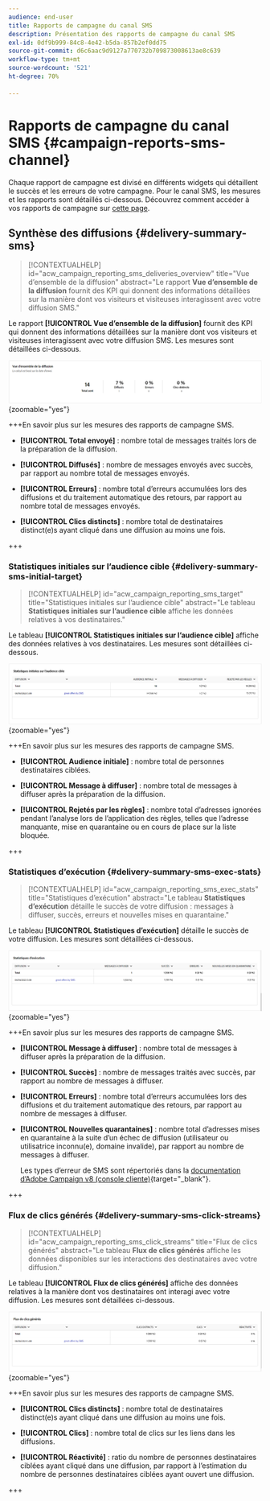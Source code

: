 ```yaml
---
audience: end-user
title: Rapports de campagne du canal SMS
description: Présentation des rapports de campagne du canal SMS
exl-id: 0df9b999-84c8-4e42-b5da-857b2ef0dd75
source-git-commit: d6c6aac9d9127a770732b709873008613ae8c639
workflow-type: tm+mt
source-wordcount: '521'
ht-degree: 70%

---
```


# Rapports de campagne du canal SMS {#campaign-reports-sms-channel}

Chaque rapport de campagne est divisé en différents widgets qui détaillent le succès et les erreurs de votre campagne. Pour le canal SMS, les mesures et les rapports sont détaillés ci-dessous. Découvrez comment accéder à vos rapports de campagne sur [cette page](campaign-reports.md).

## Synthèse des diffusions {#delivery-summary-sms}

>[!CONTEXTUALHELP]
>id="acw_campaign_reporting_sms_deliveries_overview"
>title="Vue d’ensemble de la diffusion"
>abstract="Le rapport **Vue d’ensemble de la diffusion** fournit des KPI qui donnent des informations détaillées sur la manière dont vos visiteurs et visiteuses interagissent avec votre diffusion SMS."

Le rapport **[!UICONTROL Vue d’ensemble de la diffusion]** fournit des KPI qui donnent des informations détaillées sur la manière dont vos visiteurs et visiteuses interagissent avec votre diffusion SMS. Les mesures sont détaillées ci-dessous.

![Rapport Vue d’ensemble de la diffusion affichant les mesures SMS](assets/campaign_report_sms_1.png){zoomable="yes"}

+++En savoir plus sur les mesures des rapports de campagne SMS.

* **[!UICONTROL Total envoyé]** : nombre total de messages traités lors de la préparation de la diffusion.

* **[!UICONTROL Diffusés]** : nombre de messages envoyés avec succès, par rapport au nombre total de messages envoyés.

* **[!UICONTROL Erreurs]** : nombre total d’erreurs accumulées lors des diffusions et du traitement automatique des retours, par rapport au nombre total de messages envoyés.

* **[!UICONTROL Clics distincts]** : nombre total de destinataires distinct(e)s ayant cliqué dans une diffusion au moins une fois.

+++

### Statistiques initiales sur l’audience cible {#delivery-summary-sms-initial-target}

>[!CONTEXTUALHELP]
>id="acw_campaign_reporting_sms_target"
>title="Statistiques initiales sur l’audience cible"
>abstract="Le tableau **Statistiques initiales sur l’audience cible** affiche les données relatives à vos destinataires."

Le tableau **[!UICONTROL Statistiques initiales sur l’audience cible]** affiche des données relatives à vos destinataires. Les mesures sont détaillées ci-dessous.

![Tableau des statistiques sur l’audience cible initiale montrant les données du destinataire](assets/campaign_report_sms_2.png){zoomable="yes"}

+++En savoir plus sur les mesures des rapports de campagne SMS.

* **[!UICONTROL Audience initiale]** : nombre total de personnes destinataires ciblées.

* **[!UICONTROL Message à diffuser]** : nombre total de messages à diffuser après la préparation de la diffusion.

* **[!UICONTROL Rejetés par les règles]** : nombre total d’adresses ignorées pendant l’analyse lors de l’application des règles, telles que l’adresse manquante, mise en quarantaine ou en cours de place sur la liste bloquée.

+++

### Statistiques d’exécution {#delivery-summary-sms-exec-stats}

>[!CONTEXTUALHELP]
>id="acw_campaign_reporting_sms_exec_stats"
>title="Statistiques d’exécution"
>abstract="Le tableau **Statistiques d’exécution** détaille le succès de votre diffusion : messages à diffuser, succès, erreurs et nouvelles mises en quarantaine."

Le tableau **[!UICONTROL Statistiques d’exécution]** détaille le succès de votre diffusion. Les mesures sont détaillées ci-dessous.

![Tableau des statistiques d’exécution affichant les mesures de succès de la diffusion](assets/campaign_report_sms_3.png){zoomable="yes"}

+++En savoir plus sur les mesures des rapports de campagne SMS.

* **[!UICONTROL Message à diffuser]** : nombre total de messages à diffuser après la préparation de la diffusion.

* **[!UICONTROL Succès]** : nombre de messages traités avec succès, par rapport au nombre de messages à diffuser.

* **[!UICONTROL Erreurs]** : nombre total d’erreurs accumulées lors des diffusions et du traitement automatique des retours, par rapport au nombre de messages à diffuser.

* **[!UICONTROL Nouvelles quarantaines]** : nombre total d’adresses mises en quarantaine à la suite d’un échec de diffusion (utilisateur ou utilisatrice inconnu(e), domaine invalide), par rapport au nombre de messages à diffuser.

  Les types d’erreur de SMS sont répertoriés dans la [documentation d’Adobe Campaign v8 (console cliente)](https://experienceleague.adobe.com/docs/campaign/campaign-v8/send/failures/delivery-failures.html?lang=fr#sms-quarantines){target="_blank"}.

+++

### Flux de clics générés {#delivery-summary-sms-click-streams}

>[!CONTEXTUALHELP]
>id="acw_campaign_reporting_sms_click_streams"
>title="Flux de clics générés"
>abstract="Le tableau **Flux de clics générés** affiche les données disponibles sur les interactions des destinataires avec votre diffusion."

Le tableau **[!UICONTROL Flux de clics générés]** affiche des données relatives à la manière dont vos destinataires ont interagi avec votre diffusion. Les mesures sont détaillées ci-dessous.

![Tableau des flux de clics générés montrant les données d’interaction des destinataires](assets/campaign_report_sms_4.png){zoomable="yes"}

+++En savoir plus sur les mesures des rapports de campagne SMS.

* **[!UICONTROL Clics distincts]** : nombre total de destinataires distinct(e)s ayant cliqué dans une diffusion au moins une fois.

* **[!UICONTROL Clics]** : nombre total de clics sur les liens dans les diffusions.

* **[!UICONTROL Réactivité]** : ratio du nombre de personnes destinataires ciblées ayant cliqué dans une diffusion, par rapport à l’estimation du nombre de personnes destinataires ciblées ayant ouvert une diffusion.

+++